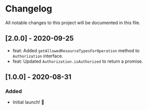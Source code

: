 # Changelog

All notable changes to this project will be documented in this file.

## [2.0.0] - 2020-09-25

- feat: Added `getAllowedResourceTypesForOperation` method to `Authorization` interface.
- feat: Updated `Authorization.isAuthorized` to return a promise.


## [1.0.0] - 2020-08-31

### Added

- Initial launch! :rocket:
